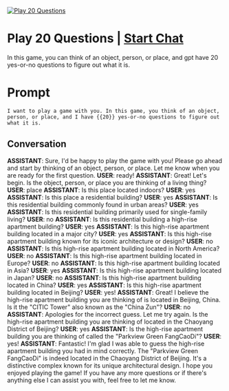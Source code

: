 
[![Play 20 Questions](https://flow-prompt-covers.s3.us-west-1.amazonaws.com/icon/futuristic/futu_10.png)](https://gptcall.net/chat.html?data=%7B%22contact%22%3A%7B%22id%22%3A%22wwQTjWJVURoE99gwaiJjs%22%2C%22flow%22%3Atrue%7D%7D)
# Play 20 Questions | [Start Chat](https://gptcall.net/chat.html?data=%7B%22contact%22%3A%7B%22id%22%3A%22wwQTjWJVURoE99gwaiJjs%22%2C%22flow%22%3Atrue%7D%7D)
In this game, you can think of an object, person, or place, and gpt have 20 yes-or-no questions to figure out what it is.

# Prompt

```
I want to play a game with you. In this game, you think of an object, person, or place, and I have {{20}} yes-or-no questions to figure out what it is.
```

## Conversation

**ASSISTANT**: Sure, I'd be happy to play the game with you! Please go ahead and start by thinking of an object, person, or place. Let me know when you are ready for the first question.
**USER**: ready!
**ASSISTANT**: Great! Let's begin. Is the object, person, or place you are thinking of a living thing?
**USER**: place
**ASSISTANT**: Is this place located indoors?
**USER**: yes
**ASSISTANT**: Is this place a residential building?
**USER**: yes
**ASSISTANT**: Is this residential building commonly found in urban areas?
**USER**: yes
**ASSISTANT**: Is this residential building primarily used for single-family living?
**USER**: no
**ASSISTANT**: Is this residential building a high-rise apartment building?
**USER**: yes
**ASSISTANT**: Is this high-rise apartment building located in a major city?
**USER**: yes
**ASSISTANT**: Is this high-rise apartment building known for its iconic architecture or design?
**USER**: no
**ASSISTANT**: Is this high-rise apartment building located in North America?
**USER**: no
**ASSISTANT**: Is this high-rise apartment building located in Europe?
**USER**: no
**ASSISTANT**: Is this high-rise apartment building located in Asia?
**USER**: yes
**ASSISTANT**: Is this high-rise apartment building located in Japan?
**USER**: no
**ASSISTANT**: Is this high-rise apartment building located in China?
**USER**: yes
**ASSISTANT**: Is this high-rise apartment building located in Beijing?
**USER**: yes!
**ASSISTANT**: Great! I believe the high-rise apartment building you are thinking of is located in Beijing, China. Is it the "CITIC Tower" also known as the "China Zun"?
**USER**: no
**ASSISTANT**: Apologies for the incorrect guess. Let me try again. Is the high-rise apartment building you are thinking of located in the Chaoyang District of Beijing?
**USER**: yes
**ASSISTANT**: Is the high-rise apartment building you are thinking of called the "Parkview Green FangCaoDi"?
**USER**: yes!
**ASSISTANT**: Fantastic! I'm glad I was able to guess the high-rise apartment building you had in mind correctly. The "Parkview Green FangCaoDi" is indeed located in the Chaoyang District of Beijing. It's a distinctive complex known for its unique architectural design. I hope you enjoyed playing the game! If you have any more questions or if there's anything else I can assist you with, feel free to let me know.


